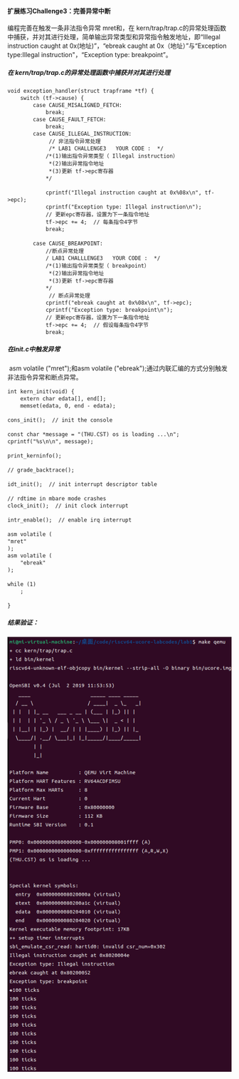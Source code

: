 #### 扩展练习Challenge3：完善异常中断

编程完善在触发一条非法指令异常 mret和，在 kern/trap/trap.c的异常处理函数中捕获，并对其进行处理，简单输出异常类型和异常指令触发地址，即“Illegal instruction caught at 0x(地址)”，“ebreak caught at 0x（地址）”与“Exception type:Illegal instruction"，“Exception type: breakpoint”。

##### 在 kern/trap/trap.c的异常处理函数中捕获并对其进行处理

```assembly
void exception_handler(struct trapframe *tf) {
    switch (tf->cause) {
        case CAUSE_MISALIGNED_FETCH:
            break;
        case CAUSE_FAULT_FETCH:
            break;
        case CAUSE_ILLEGAL_INSTRUCTION:
             // 非法指令异常处理
             /* LAB1 CHALLENGE3   YOUR CODE :  */
            /*(1)输出指令异常类型（ Illegal instruction）
             *(2)输出异常指令地址
             *(3)更新 tf->epc寄存器
            */
             
            cprintf("Illegal instruction caught at 0x%08x\n", tf->epc);
            cprintf("Exception type: Illegal instruction\n");
            // 更新epc寄存器，设置为下一条指令地址
            tf->epc += 4;  // 每条指令4字节
            break;
            
        case CAUSE_BREAKPOINT:
            //断点异常处理
            / LAB1 CHALLLENGE3   YOUR CODE :  */
            /*(1)输出指令异常类型（ breakpoint）
             *(2)输出异常指令地址
             *(3)更新 tf->epc寄存器
            */
             // 断点异常处理
            cprintf("ebreak caught at 0x%08x\n", tf->epc);
            cprintf("Exception type: breakpoint\n");
            // 更新epc寄存器，设置为下一条指令地址
            tf->epc += 4;  // 假设每条指令4字节
            break;
```

##### 在init.c中触发异常

​	asm volatile ("mret");和asm volatile ("ebreak");通过内联汇编的方式分别触发非法指令异常和断点异常。

```assembly
int kern_init(void) {
    extern char edata[], end[];
    memset(edata, 0, end - edata);

cons_init();  // init the console

const char *message = "(THU.CST) os is loading ...\n";
cprintf("%s\n\n", message);

print_kerninfo();

// grade_backtrace();

idt_init();  // init interrupt descriptor table

// rdtime in mbare mode crashes
clock_init();  // init clock interrupt

intr_enable();  // enable irq interrupt

asm volatile (
"mret"
);
asm volatile (
    "ebreak"
);

while (1)
    ;

}
```

##### 结果验证：

![image-20240927101305978](lab1.assets/image-20240927101305978.png)
